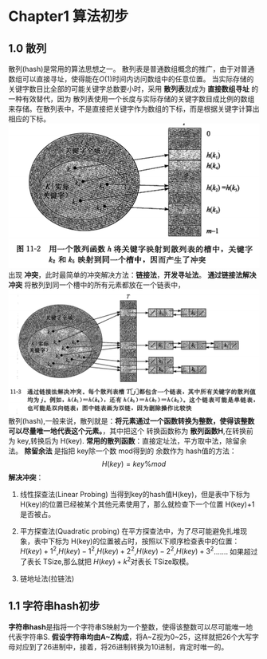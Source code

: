 # Chapter1 算法初步
## 1.0 散列
散列(hash)是常用的算法思想之一。
散列表是普通数组概念的推广，由于对普通数组可以直接寻址，使得能在$O(1)$时间内访问数组中的任意位置。
当实际存储的关键字数目比全部的可能关键字总数要小时，采用 **散列表**就成为 **直接数组寻址** 的一种有效替代，因为 散列表使用一个长度与实际存储的关键字数目成比例的数组来存储。在散列表中，不是直接把关键字作为数组的下标，而是根据关键字计算出相应的下标。
![](picture/2019-05-08-09-05-21.png)
出现 **冲突**，此时最简单的冲突解决方法：**链接法**，**开发寻址法**。
**通过链接法解决冲突**
将散列到同一个槽中的所有元素都放在一个链表中，
![](picture/2019-05-08-09-07-54.png)
散列(hash),一般来说，散列就是：**将元素通过一个函数转换为整数，使得该整数可以尽量唯一地代表这个元素。**，其中把这个 转换函数称为 **散列函数H**,在转换前为 key,转换后为 H(key).
**常用的散列函数**：直接定址法，平方取中法，除留余法。
**除留余法** 是指把 key除一个数 mod得到的 余数作为 hash值的方法：
$$ H(key)  = key\%mod $$
**解决冲突**：
1. 线性探查法(Linear Probing)
当得到key的hash值H(key)，但是表中下标为 H(key)的位置已经被某个其他元素使用了，那么就检查下一个位置 H(key)+1是否被占。

2. 平方探查法(Quadratic probing)
在平方探查法中，为了尽可能避免扎堆现象，表中下标为 H(key)的位置被占时，按照以下顺序检查表中的位置：$H(key) + 1^2$,$H(key) - 1^2$,$H(key) + 2^2$,$H(key) - 2^2$,$H(key) + 3^2$.......
如果超过了表长 TSize,那么就把 $H(key) + k^2$对表长 TSize取模。

3. 链地址法(拉链法)

## 1.1 字符串hash初步
**字符串hash**是指将一个字符串S映射为一个整数，使得该整数可以尽可能唯一地代表字符串S.
**假设字符串均由A~Z构成**，将A~Z视为0~25，这样就把26个大写字母对应到了26进制中，接着，将26进制转换为10进制，肯定时唯一的。